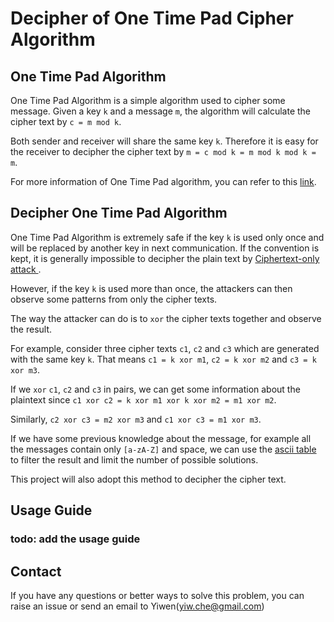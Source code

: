 # Decipher of One Time Pad Cipher Algorithm


## One Time Pad Algorithm

One Time Pad Algorithm is a simple algorithm used to cipher some message. Given a key `k` and a message `m`, the algorithm will calculate the cipher text by `c = m mod k`.

Both sender and receiver will share the same key `k`. Therefore it is easy for the receiver to decipher the cipher text by `m = c mod k = m mod k mod k = m`.

For more information of One Time Pad algorithm, you can refer to this [link](https://en.wikipedia.org/wiki/One-time_pad).

## Decipher One Time Pad Algorithm
One Time Pad Algorithm is extremely safe if the key `k` is used only once and will be replaced by another key in next communication. If the convention is kept, it is generally impossible to decipher the plain text by [Ciphertext-only attack
](https://en.wikipedia.org/wiki/Ciphertext-only_attack).

However, if the key `k` is used more than once, the attackers can then observe some patterns from only the cipher texts. 

The way the attacker can do is to `xor` the cipher texts together and observe the result.

For example, consider three cipher texts `c1`, `c2` and `c3` which are generated with the same key `k`. That means `c1 = k xor m1`, `c2 = k xor m2` and `c3 = k xor m3`.

If we `xor` `c1`, `c2` and `c3` in pairs, we can get some information about the plaintext since `c1 xor c2 = k xor m1 xor k xor m2 = m1 xor m2`. 

Similarly, `c2 xor c3 = m2 xor m3` and `c1 xor c3 = m1 xor m3`.

If we have some previous knowledge about the message, for example all the messages contain only `[a-zA-Z]` and space, we can use the [ascii table](https://en.wikipedia.org/wiki/ASCII) to filter the result and limit the number of possible solutions.

This project will also adopt this method to decipher the cipher text.

## Usage Guide
### todo: add the usage guide

## Contact
If you have any questions or better ways to solve this problem, you can raise an issue or send an email to Yiwen(yiw.che@gmail.com)